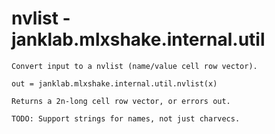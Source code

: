 # nvlist - janklab.mlxshake.internal.util

```text
Convert input to a nvlist (name/value cell row vector).

out = janklab.mlxshake.internal.util.nvlist(x)

Returns a 2n-long cell row vector, or errors out.

TODO: Support strings for names, not just charvecs.


```

